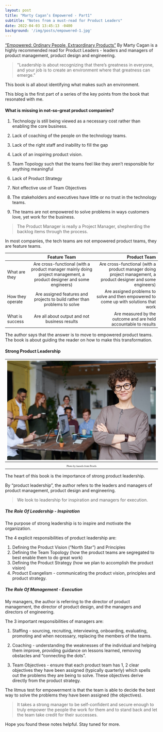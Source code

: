 ```yaml
---
layout: post
title: "Marty Cagan’s Empowered - Part1"
subtitle: "Notes from a must-read for Product Leaders"
date: 2022-04-03 13:45:13 -0400
background: '/img/posts/empowered-1.jpg'
---
```



[“Empowered: Ordinary People, Extraordinary Products”](https://www.amazon.com/EMPOWERED-Ordinary-Extraordinary-Products-Silicon/dp/111969129X/ref=sr_1_1?crid=1YSM5CU416IWL&keywords=empowered+marty+cagan&qid=1651547571&sprefix=Empow%2Caps%2C454&sr=8-1) By Marty Cagan is a highly recommended read for Product Leaders - leaders and managers of product management, product design and engineering. 
 
> "Leadership is about recognizing that there’s greatness in everyone, and your job is to create an environment where that greatness can emerge.”
    
This book is all about identifying what makes such an environment.

This blog is the first part of a series of the key points from the book that resonated with me. 

####  What is missing in not-so-great product companies?

1. Technology is still being viewed as a necessary cost rather than enabling the core business. 

2. Lack of coaching of the people on the technology teams. 

3. Lack of the right staff and inability to fill the gap

4. Lack of an inspiring product vision. 	
5. Team Topology such that the teams feel like they aren’t responsible for anything meaningful

6. Lack of Product Strategy
	
7. Not effective use of Team Objectives

8. The stakeholders and executives have little or no trust in the technology teams. 
	
9. The teams are not empowered to solve problems in ways customers love, yet work for the business. 

> The Product Manager is really a Project Manager, shepherding the backlog items through the process.


In most companies, the tech teams are not empowered product teams, they are feature teams.

|   | Feature Team     | Product Team     |
| :------------- | :----------: | -----------: |
| What are they        | Are cross-functional (with a product manager mainly doing project management, a product designer and some engineers)            | Are cross-functional (with a product manager doing project management, a product designer and some engineers)   |
| How they operate        | Are assigned features and projects to build rather than problems to solve        | Are assigned problems to solve and then empowered to come up with solutions that work |
| What is success | Are all about output and not business results | Are measured by the outcome and are held accountable to results |

The author says that the answer is to move to empowered product teams. The book is about guiding the reader on how to make this 
transformation.

####  Strong Product Leadership


|![](/img/posts/empowered-1.jpg)| 
|:--:| 
| <span style="font-family:Papyrus; font-size:.6em;">Photo by fauxels from Pexels</span>|

The heart of this book is the importance of strong product leadership.

By “product leadership”, the author refers to the leaders and managers of product management, product design and engineering.

> We look to leadership for inspiration and managers for execution.

##### The Role Of Leadership - Inspiration

The purpose of strong leadership is to inspire and motivate the organization.


The 4 explicit responsibilities of product leadership are:

1. Defining the Product Vision (“North Star”) and Principles
2. Defining the Team Topology  (how the product teams are segregated to best enable them to do great work)
3. Defining the Product Strategy (how we plan to accomplish the product vision)
4. Product Evangelism - communicating the product vision, principles and product strategy.

##### The Role Of Management - Execution

My managers, the author is referring to the director of product management, the director of product design, and the managers and directors of engineering.

The 3 important responsibilities of managers are:

1. Staffing - sourcing, recruiting, interviewing, onboarding, evaluating, promoting and when necessary, replacing the members of the teams.

2. Coaching - understanding the weaknesses of the individual and helping them improve, providing guidance on lessons learned, removing obstacles and “connecting the dots”.

3. Team Objectives - ensure that each product team has 1, 2 clear objectives they have been assigned (typically quarterly) which spells out the problems they are being to solve. These objectives derive directly from the product strategy.

The litmus test for empowerment is that the team is able to decide the best way to solve the problems they have been assigned (the objectives). 

> It takes a strong manager to be self-confident and secure enough to truly empower the people the work for them and to stand back and let the team take credit for their successes.

Hope you found these notes helpful. Stay tuned for more.